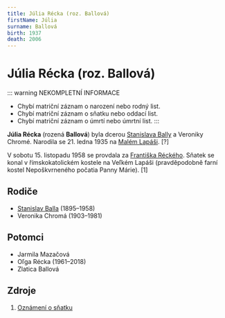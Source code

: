 ```yaml
---
title: Júlia Récka (roz. Ballová)
firstName: Júlia
surname: Ballová
birth: 1937
death: 2006
---
```


# Júlia Récka (roz. Ballová)

::: warning NEKOMPLETNÍ INFORMACE
- Chybí matriční záznam o narození nebo rodný list.
- Chybí matriční záznam o sňatku nebo oddací list.
- Chybí matriční záznam o úmrtí nebo úmrtní list.
:::

**Júlia Récka** (rozená **Ballová**) byla dcerou [Stanislava Bally](balla-stanislav-1895.md) a Veroniky Chromé. Narodila se 21. ledna 1935 na [Malém Lapáši](https://cs.wikipedia.org/wiki/Mal%C3%BD_Lap%C3%A1%C5%A1). \[?\]

V&nbsp;sobotu 15.&nbsp;listopadu&nbsp;1958 se provdala za [Františka Réckého](recky-frantisek-1935.md). Sňatek se konal v&nbsp;římskokatolickém kostele na Veľkém Lapáši (pravděpodobně farní kostel Nepoškvrneného počatia Panny Márie). \[1\]

<Photo src="Sken_42.jpeg" alt="Oznámení o sňatku Františka Réckého a Júlie Ballové [1]" size="lg" />

<Photo src="Photo1500001.jpg" alt="Júlia Récka (nedatováno)" size="md" />


## Rodiče

- [Stanislav Balla](balla-stanislav-1895.md) (1895–1958)
- Veronika Chromá (1903–1981)


## Potomci

- Jarmila Mazačová
- Oľga Récka (1961–2018)
- Zlatica Ballová


## Zdroje

1. [Oznámení o sňatku](../Sken_42.jpeg)
